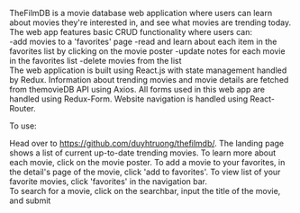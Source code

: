TheFilmDB is a movie database web application where users can learn about movies they're interested in, and see what movies are trending today. The web app features basic CRUD functionality where users can: 
</br>
  -add movies to a 'favorites' page
  -read and learn about each item in the favorites list by clicking on the movie poster
  -update notes for each movie in the favorites list
  -delete movies from the list
</br>
The web application is built using React.js with state management handled by Redux. Information about trending movies and movie details are fetched from themovieDB API using Axios. All forms used in this web app are handled using Redux-Form. Website navigation is handled using React-Router. 

To use:
  
  Head over to https://github.com/duyhtruong/thefilmdb/. 
  The landing page shows a list of current up-to-date trending movies.
  To learn more about each movie, click on the movie poster.
  To add a movie to your favorites, in the detail's page of the movie, click 'add to favorites'.
  To view list of your favorite movies, click 'favorites' in the navigation bar.    
  To search for a movie, click on the searchbar, input the title of the movie, and submit


